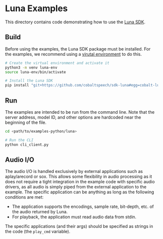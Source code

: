 # Luna Examples
This directory contains code demonstrating how to use the
[Luna SDK](https://sdk-luna.cobaltspeech.com).

## Build
Before using the examples, the Luna SDK package must be installed.
For the examples, we recommend using a [virutal environment](https://docs.python.org/3/tutorial/venv.html) to do this.

```bash
# Create the virtual environment and activate it
python3 -m venv luna-env
source luna-env/bin/activate

# Install the Luna SDK
pip install "git+https://github.com/cobaltspeech/sdk-luna#egg=cobalt-luna&subdirectory=grpc/py-luna"
```

## Run
The examples are intended to be run from the command line. Note that the server address, model ID, and other options are hardcoded near the beginning of the file.

```bash
cd <path/to/examples-python/luna>

# Run the CLI
python cli_client.py
```

## Audio I/O
The audio I/O is handled exclusively by external applications such
as aplay/arecord or sox. This allows some flexibility in audio
processing as it does not require a tight integration in the 
example code with specific audio drivers, as all audio is simply
piped from the external application to the example. The specific
application can be anything as long as the following conditions are met:

* The application supports the encodings, sample rate, bit-depth, etc. of the audio returned by Luna.
* For playback, the application must read audio data from stdin.

The specific applications (and their args) should be specified as
strings in the code (the `play_cmd` variable).
